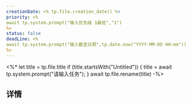 ```yaml
---
creationDate: <% tp.file.creation_date() %>
priority: <% 
await tp.system.prompt("输入优先级 1最低","1")
%>
status: false
deadLine: <% 
await tp.system.prompt("输入截至日期",tp.date.now("YYYY-MM-DD HH:mm"))
%>
---
```

<%*
let title = tp.file.title
if (title.startsWith("Untitled")) {
title = await tp.system.prompt("请输入任务");
}
await tp.file.rename(title)
-%>

## 详情